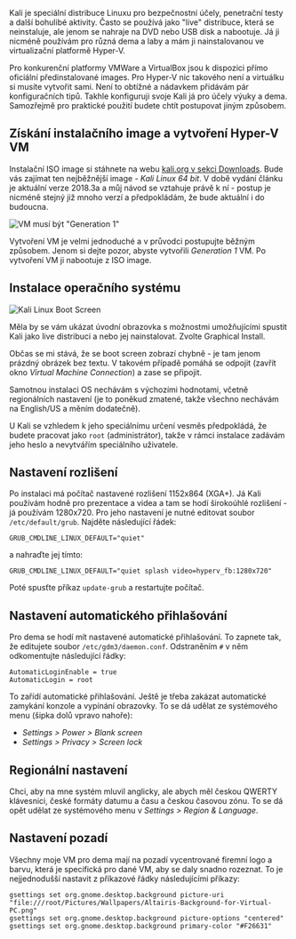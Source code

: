 <!-- dcterms:title = Instalace a konfigurace Kali Linuxu na Hyper-V -->
<!-- dcterms:abstract = Kali je speciální distribuce Linuxu pro bezpečnostní účely, penetrační testy a další bohulibé aktivity. Přináším návod, jak ji nainstalovat na Hyper-V a jak ji zkonfigurovat pro účely dema/labu. -->
<!-- dcterms:creator = Michal Altair Valášek -->
<!-- x4w:pictureUrl = /perex-pictures/20181007-kali-linux-na-hyperv.png -->
<!-- x4w:pictureWidth = 150 -->
<!-- x4w:pictureHeight = 150 -->
<!-- x4w:category = Bezpečnost -->
<!-- x4w:category = IT -->
<!-- x4w:category = Software -->
<!-- dcterms:dateAccepted = 2018-10-07 -->

Kali je speciální distribuce Linuxu pro bezpečnostní účely, penetrační testy a další bohulibé aktivity. Často se používá jako "live" distribuce, která se neinstaluje, ale jenom se nahraje na DVD nebo USB disk a nabootuje. Já ji nicméně používám pro různá dema a laby a mám ji nainstalovanou ve virtualizační platformě Hyper-V.

Pro konkurenční platformy VMWare a VirtualBox jsou k dispozici přímo oficiální předinstalované images. Pro Hyper-V nic takového není a virtuálku si musíte vytvořit sami. Není to obtížné a nádavkem přidávám pár konfiguračních tipů. Takhle konfiguruji svoje Kali já pro účely výuky a dema. Samozřejmě pro praktické použití budete chtít postupovat jiným způsobem.

## Získání instalačního image a vytvoření Hyper-V VM

Instalační ISO image si stáhnete na webu [kali.org v sekci Downloads](https://www.kali.org/downloads/). Bude vás zajímat ten nejběžnější image - _Kali Linux 64 bit_. V době vydání článku je aktuální verze 2018.3a a můj návod se vztahuje právě k ní - postup je nicméně stejný již mnoho verzí a předpokládám, že bude aktuální i do budoucna.

![VM musí být "Generation 1"](https://www.cdn.altairis.cz/Blog/2018/20181007-kali-01.png)

Vytvoření VM je velmi jednoduché a v průvodci postupujte běžným způsobem. Jenom si dejte pozor, abyste vytvořili _Generation 1_ VM. Po vytvoření VM ji nabootuje z ISO image.

## Instalace operačního systému

![Kali Linux Boot Screen](https://www.cdn.altairis.cz/Blog/2018/20181007-kali-02.png)

Měla by se vám ukázat úvodní obrazovka s možnostmi umožňujícími spustit Kali jako live distribuci a nebo jej nainstalovat. Zvolte Graphical Install.

Občas se mi stává, že se boot screen zobrazí chybně - je tam jenom prázdný obrázek bez textu. V takovém případě pomáhá se odpojit (zavřít okno _Virtual Machine Connection_) a zase se připojit.

Samotnou instalaci OS nechávám s výchozími hodnotami, včetně regionálních nastavení (je to poněkud zmatené, takže všechno nechávám na English/US a měním dodatečně).

U Kali se vzhledem k jeho speciálnímu určení vesměs předpokládá, že budete pracovat jako `root` (administrátor), takže v rámci instalace zadávám jeho heslo a nevytvářím speciálního uživatele.

## Nastavení rozlišení

Po instalaci má počítač nastavené rozlišení 1152x864 (XGA+). Já Kali používám hodně pro prezentace a videa a tam se hodí širokoúhlé rozlišení - já používám 1280x720. Pro jeho nastavení je nutné editovat soubor `/etc/default/grub`. Najděte následující řádek:

    GRUB_CMDLINE_LINUX_DEFAULT="quiet"

a nahraďte jej tímto:

    GRUB_CMDLINE_LINUX_DEFAULT="quiet splash video=hyperv_fb:1280x720"

Poté spusťte příkaz `update-grub` a restartujte počítač.

## Nastavení automatického přihlašování

Pro dema se hodí mít nastavené automatické přihlašování. To zapnete tak, že editujete soubor `/etc/gdm3/daemon.conf`. Odstraněním `#` v něm odkomentujte následující řádky:

    AutomaticLoginEnable = true
    AutomaticLogin = root

To zařídí automatické přihlašování. Ještě je třeba zakázat automatické zamykání konzole a vypínání obrazovky. To se dá udělat ze systémového menu (šipka dolů vpravo nahoře):

* _Settings > Power > Blank screen_
* _Settings > Privacy > Screen lock_

## Regionální nastavení

Chci, aby na mne systém mluvil anglicky, ale abych měl českou QWERTY klávesnici, české formáty datumu a času a českou časovou zónu. To se dá opět udělat ze systémového menu v _Settings > Region & Language_.

## Nastavení pozadí

Všechny moje VM pro dema mají na pozadí vycentrované firemní logo a barvu, která je specifická pro dané VM, aby se daly snadno rozeznat. To je nejjednodušší nastavit z příkazové řádky následujícími příkazy:

    gsettings set org.gnome.desktop.background picture-uri "file:///root/Pictures/Wallpapers/Altairis-Background-for-Virtual-PC.png"
    gsettings set org.gnome.desktop.background picture-options "centered"
    gsettings set org.gnome.desktop.background primary-color "#F26631"